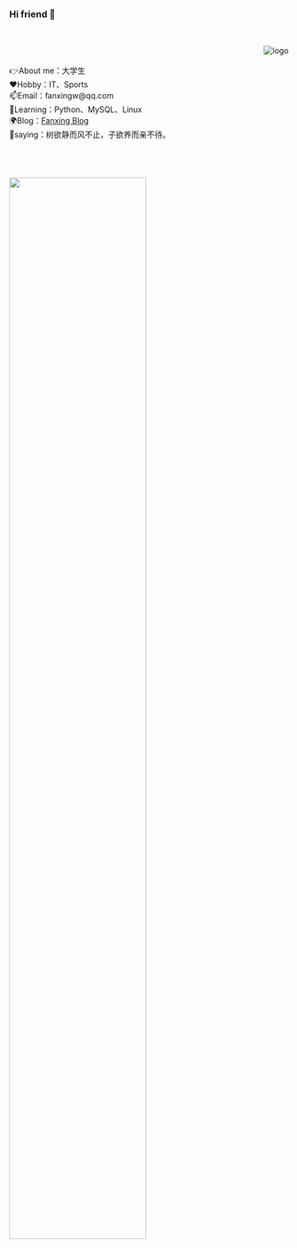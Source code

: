 <h3> Hi friend 👋</h3></br>
<p>
<img src="https://github-readme-stats.vercel.app/api?username=fanxing9420&show_icons=true&theme=dark&count_private=true" alt="logo" align="right" style="margin-bottom: 20px;" />  
</p>
<br><br>
👉About me：大学生 <br>
❤️Hobby：IT、Sports <br>
📫Email：fanxingw@qq.com <br>
🌱Learning：Python、MySQL、Linux <br>
🌍Blog：<a href="https://www.fanxingw.cn">Fanxing Blog</a> <br>
💪saying：树欲静而风不止，子欲养而亲不待。
<br><br><br><br><br>

<!-- ![Github Stats](https://github-readme-stats.vercel.app/api?username=fanxing9420&show_icons=true&theme=dark&count_private=true)<br> -->
<!-- ![Most Used Languages](https://github-readme-stats.vercel.app/api/top-langs/?username=fanxing9420&theme=dark&layout=compact) -->
<img align="center" src="https://camo.githubusercontent.com/64c027195853012c7ecf4382257fe11062f1af47111bf66b80601ae461cc1e83/68747470733a2f2f63646e2e6a7364656c6976722e6e65742f67682f786d756c692f786d756c69506963407069632f323032302f64696e6f2e676966" width="70%" data-canonical-src="https://cdn.jsdelivr.net/gh/xmuli/xmuliPic@pic/2020/dino.gif" style="max-width: 100%;">

<!-- ![Github Stats](https://github-readme-stats.vercel.app/api?username=fanxing9420&show_icons=true&theme=dark&count_private=true)<br> -->
<!-- <table border="0">
  <tr>
    <td width="75%">
      <h1>张三</h1>
      <p><b>硕士研究生</b></p>
      <p><b>××大学××学院</b></p>
      <p><b>邮箱：1234567789@qq.com</b></p>
      <p><b>地址：××市××区××路××号××大学，××楼，邮编×××</b></p>
    </td>
    <td width="25%">
      <img src="/zhengjianzhao.jpg" width="100%">      % 插入证件照代码
    </td>
  </tr>
</table> -->
